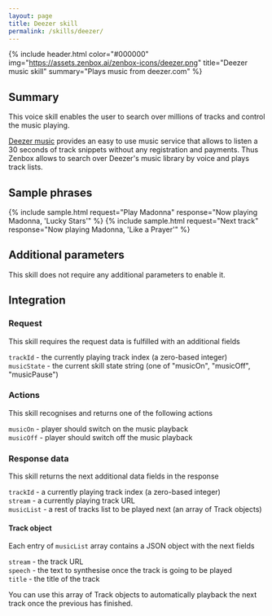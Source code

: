 ```yaml
---
layout: page
title: Deezer skill
permalink: /skills/deezer/
---
```


{% include header.html color="#000000" img="https://assets.zenbox.ai/zenbox-icons/deezer.png" title="Deezer music skill" summary="Plays music from deezer.com" %}

## Summary
This voice skill enables the user to search over millions of tracks and control the music playing.

[Deezer music](http://deezer.com) provides an easy to use music service that allows to listen a 30 seconds of track snippets without any registration
and payments. Thus Zenbox allows to search over Deezer\'s music library by voice and plays track lists.

## Sample phrases
{% include sample.html request="Play Madonna" response="Now playing Madonna, 'Lucky Stars'" %}
{% include sample.html request="Next track" response="Now playing Madonna, 'Like a Prayer'" %}

## Additional parameters
This skill does not require any additional parameters to enable it.

## Integration

### Request
This skill requires the request data is fulfilled with an additional fields

`trackId` - the currently playing track index (a zero-based integer)  
`musicState` - the current skill state string (one of "musicOn", "musicOff", "musicPause")

### Actions
This skill recognises and returns one of the following actions

`musicOn` - player should switch on the music playback  
`musicOff` - player should switch off the music playback

### Response data
This skill returns the next additional data fields in the response

`trackId` - a currently playing track index (a zero-based integer)  
`stream` - a currently playing track URL  
`musicList` - a rest of tracks list to be played next (an array of Track objects)  

#### Track object
Each entry of `musicList` array contains a JSON object with the next fields

`stream` - the track URL  
`speech` - the text to synthesise once the track is going to be played  
`title` - the title of the track

You can use this array of Track objects to automatically playback the next track once the previous has finished.